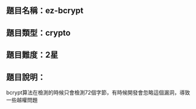 ## 題目名稱：ez-bcrypt

## 題目類型：crypto

## 題目難度：2星

## 題目說明：

bcrypt算法在檢測的時候只會檢測72個字節，有時候開發會忽略這個漏洞，導致一些越權問題
